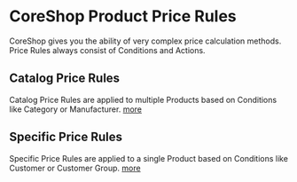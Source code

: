 # CoreShop Product Price Rules

CoreShop gives you the ability of very complex price calculation methods. Price Rules always consist of Conditions and Actions.

## Catalog Price Rules

Catalog Price Rules are applied to multiple Products based on Conditions like Category or Manufacturer. [more](./01_Catalog_Price_Rules)

## Specific Price Rules

Specific Price Rules are applied to a single Product based on Conditions like Customer or Customer Group. [more](./02_Specific_Price_Rules)